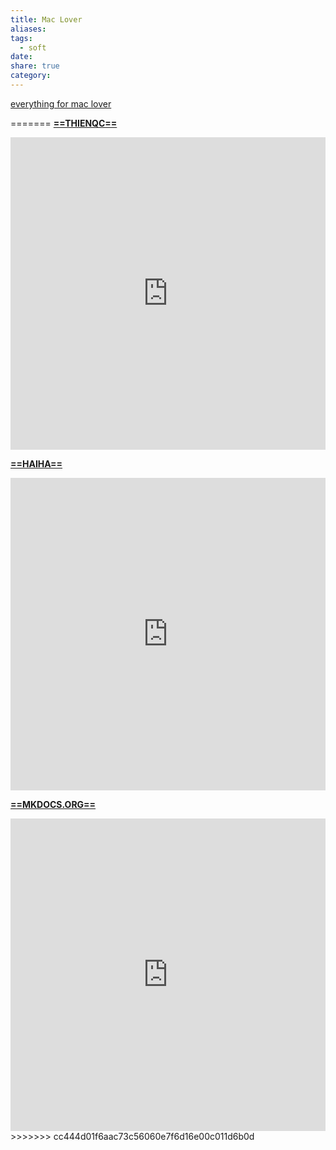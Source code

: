 ```yaml
---
title: Mac Lover
aliases: 
tags:
  - soft
date: 
share: true
category:
---
```


[everything for mac lover](https://maclife.io/)

=======
<u>**==THIENQC==**</u>
<iFrame src="https://thienqc.github.io/blog/post/tao-mot-trang-blog-don-gian-bang-obsidian-va-mkdocs/?h=mkdoc" width="100%" height="500px" name="the-iFrame" frameborder="0"></iFrame><br>

<u>**==HAIHA==**</u>
<iFrame src="https://nguyenhaiha.com/Obsidian/mkdocs/Cac-buoc-tao-website-voi-mkdocs/" width="100%" height="500px" name="the-iFrame" frameborder="0"></iFrame><br>

<u>**==MKDOCS.ORG==**</u>
<iFrame src="https://www.mkdocs.org/" width="100%" height="500px" name="the-iFrame" frameborder="0"></iFrame><br>
>>>>>>> cc444d01f6aac73c56060e7f6d16e00c011d6b0d
